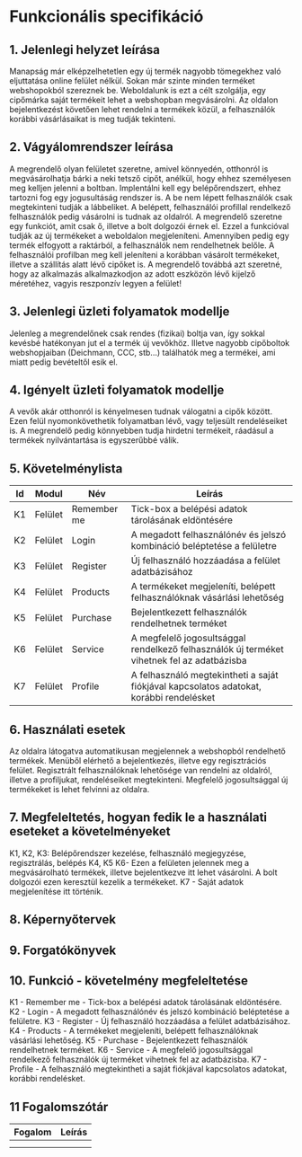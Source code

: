 # Funkcionális specifikáció
## 1. Jelenlegi helyzet leírása

Manapság már elképzelhetetlen egy új termék nagyobb tömegekhez való eljuttatása online felület nélkül. Sokan már szinte minden terméket webshopokból szereznek be. Weboldalunk is ezt a célt szolgálja, egy cipőmárka saját termékeit lehet a webshopban megvásárolni. Az oldalon bejelentkezést követően lehet rendelni a termékek közül, a felhasználók korábbi vásárlásaikat is meg tudják tekinteni.

## 2. Vágyálomrendszer leírása

A megrendelő olyan felületet szeretne, amivel könnyedén, otthonról is megvásárolhatja bárki a neki tetsző cipőt, anélkül, hogy ehhez személyesen meg kelljen jelenni a boltban. Implentálni kell egy belépőrendszert, ehhez tartozni fog egy jogusultáság rendszer is. A be nem lépett felhasználók csak megtekinteni tudják a lábbeliket. A belépett, felhasználói profillal rendelkező felhasználók pedig vásárolni is tudnak az oldalról. A megrendelő szeretne egy funkciót, amit csak ő, illetve a bolt dolgozói érnek el. Ezzel a funkcióval tudják az új termékeket a weboldalon megjeleníteni. Amennyiben pedig egy termék elfogyott a raktárból, a felhasználók nem rendelhetnek belőle. A felhasználói profilban meg kell jeleníteni a korábban vásárolt termékeket, illetve a szállítás alatt lévő cipőket is. A megrendelő továbbá azt szeretné, hogy az alkalmazás alkalmazkodjon az adott eszközön lévő kijelző méretéhez, vagyis reszponzív legyen a felület!

## 3. Jelenlegi üzleti folyamatok modellje

Jelenleg a megrendelőnek csak rendes (fizikai) boltja van, így sokkal kevésbé hatékonyan jut el a termék új vevőkhöz. Illetve nagyobb cipőboltok webshopjaiban (Deichmann, CCC, stb...) találhatók meg a termékei, ami miatt pedig bevételtől esik el.

## 4. Igényelt üzleti folyamatok modellje

A vevők akár otthonról is kényelmesen tudnak válogatni a cipők között. Ezen felül nyomonkövethetik folyamatban lévő, vagy teljesült rendeléseiket is. A megrendelő pedig könnyebben tudja hirdetni termékeit, ráadásul a termékek nyilvántartása is egyszerűbbé válik.

## 5. Követelménylista

| Id | Modul | Név | Leírás |
| :---: | --- | --- | --- |
| K1 | Felület | Remember me | Tick-box a belépési adatok tárolásának eldöntésére |
| K2 | Felület | Login | A megadott felhasználónév és jelszó kombináció beléptetése a felületre |
| K3 | Felület | Register | Új felhasználó hozzáadása a felület adatbázisához |
| K4 | Felület | Products | A termékeket megjeleníti, belépett felhasználóknak vásárlási lehetőség |
| K5 | Felület | Purchase | Bejelentkezett felhasználók rendelhetnek terméket |
| K6 | Felület | Service | A megfelelő jogosultsággal rendelkező felhasználók új terméket vihetnek fel az adatbázisba |
| K7 | Felület | Profile | A felhasználó megtekintheti a saját fiókjával kapcsolatos adatokat, korábbi rendelésket |

## 6. Használati esetek

Az oldalra látogatva automatikusan megjelennek a webshopból rendelhető termékek. Menüből elérhető a bejelentkezés, illetve egy regisztrációs felület.
Regisztrált felhasználóknak lehetősége van rendelni az oldalról, illetve a profiljukat, rendeléseiket megtekinteni.
Megfelelő jogosultsággal új termékeket is lehet felvinni az oldalra.

## 7. Megfeleltetés, hogyan fedik le a használati eseteket a követelményeket

K1, K2, K3: Belépőrendszer kezelése, felhasználó megjegyzése, regisztrálás, belépés
K4, K5 K6- Ezen a felületen jelennek meg a megvásárolható termékek, illetve bejelentkezve itt lehet vásárolni. A bolt dolgozói ezen keresztül kezelik a termékeket.
K7 - Saját adatok megjelenítése itt történik.

## 8. Képernyőtervek

## 9. Forgatókönyvek

## 10. Funkció - követelmény megfeleltetése

 K1 - Remember me - Tick-box a belépési adatok tárolásának eldöntésére.
 K2 - Login - A megadott felhasználónév és jelszó kombináció beléptetése a felületre.
 K3 - Register - Új felhasználó hozzáadása a felület adatbázisához.
 K4 - Products - A termékeket megjeleníti, belépett felhasználóknak vásárlási lehetőség.
 K5 - Purchase - Bejelentkezett felhasználók rendelhetnek terméket.
 K6 - Service - A megfelelő jogosultsággal rendelkező felhasználók új terméket vihetnek fel az adatbázisba.
 K7 - Profile - A felhasználó megtekintheti a saját fiókjával kapcsolatos adatokat, korábbi rendelésket.

## 11 Fogalomszótár

| Fogalom | Leírás |
| :---: | --- |
|  |  |
|  |  |
